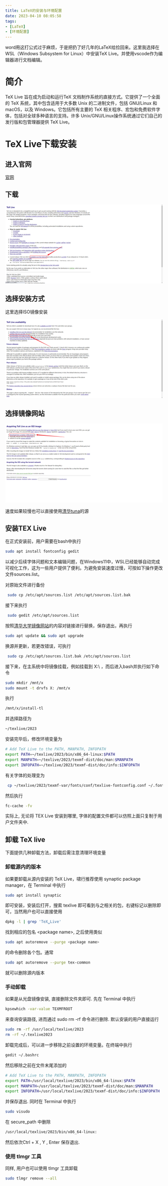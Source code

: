 ```yaml
---
title: LaTeX的安装与环境配置
date: 2023-04-10 08:05:58
tags:
- [LaTeX]
- [环境配置]
---
```


word用这打公式过于麻烦，于是把扔了好几年的LaTeX给捡回来。这里我选择在WSL（Windows Subsystem for Linux）中安装TeX Live。并使用vscode作为编辑器进行文档编辑。

<!-- more -->

# 简介

TeX Live 旨在成为启动和运行TeX 文档制作系统的直接方式。它提供了一个全面的 TeX 系统，其中包含适用于大多数 Unix 的二进制文件，包括 GNU/Linux 和macOS，以及 Windows。它包括所有主要的 TeX 相关程序、宏包和免费软件字体，包括对全球多种语言的支持。许多 Unix/GNU/Linux操作系统通过它们自己的发行版和包管理器提供 TeX Live。

# TeX Live下载安装

## 进入官网

[官网](https://tug.org/texlive/)

## 下载

![](https://raw.githubusercontent.com/marcaas/hexoPicgo/master/20230410082153.png)

## 选择安装方式

这里选择ISO镜像安装

![](https://raw.githubusercontent.com/marcaas/hexoPicgo/master/20230410084251.png)

## 选择镜像网站

![](https://raw.githubusercontent.com/marcaas/hexoPicgo/master/20230410084405.png)

速度如果较慢也可以直接使用[清华tuna](https://mirrors.tuna.tsinghua.edu.cn/CTAN/systems/texlive/Images/)的源

## 安装TEX Live

在正式安装前，用户需要在bash中执行

```sh
sudo apt install fontconfig gedit
```

以减少后续字体问题和文本编辑问题，在Windows11中，WSL已经能够自动完成可视化工作，这为一些用户提供了便利。为避免安装速度过慢，可按如下操作更改文件sources.list。

对原始文件进行备份
```sh
 sudo cp /etc/apt/sources.list /etc/apt/sources.list.bak
```

接下来执行
```sh
 sudo gedit /etc/apt/sources.list
```

按照[清华大学镜像网站](https://mirrors.tuna.tsinghua.edu.cn/help/ubuntu/)的内容对链接进行替换，保存退出，再执行

```sh
sudo apt update && sudo apt upgrade
```

换源并更新，若更改错误，可执行

```sh
 sudo cp /etc/apt/sources.list.bak /etc/apt/sources.list
```

接下来，在主系统中将镜像挂载，例如挂载到 X:\ ，而后进入bash并执行如下命令

```sh
sudo mkdir /mnt/x
sudo mount -t drvfs X: /mnt/x
```

执行

```sh
/mnt/x/install-tl
```

并选择路径为

```sh
~/texlive/2023
```

安装完毕后，修改环境变量为

```sh
# Add TeX Live to the PATH, MANPATH, INFOPATH
export PATH=~/texlive/2023/bin/x86_64-linux:$PATH
export MANPATH=~/texlive/2023/texmf-dist/doc/man:$MANPATH
export INFOPATH=~/texlive/2023/texmf-dist/doc/info:$INFOPATH
```

有关字体的处理变为

```sh
 cp ~/texlive/2023/texmf-var/fonts/conf/texlive-fontconfig.conf ~/.fonts.conf/09-texlive.conf
```

然后执行

```sh
fc-cache -fv
```

实际上, 无论将 TEX Live 安装到哪里, 字体的配置文件都可以仿照上面只复制于用户文件夹中.

## 卸载 TeX live
下面提供几种卸载方法，卸载后需注意清理环境变量

### 卸载源内的版本

如果要卸载从源内安装的 TeX Live，啸行推荐使用 synaptic package manager，在 Terminal 中执行

```sh
sudo apt install synaptic
```

即可安装，安装后打开，搜索 texlive 即可看到与之相关的包，右键标记以删除即可，当然用户也可以直接使用

```sh
dpkg -l | grep 'TeX␣Live'
```

找到相应的包名 \<package name>, 之后使用类似

```sh
sudo apt autoremove --purge <package name>
```

的命令删除各个包。通常

```sh
sudo apt autoremove --purge tex-common
```

就可以删除源内版本

### 手动卸载

如果是从光盘镜像安装, 直接删除文件夹即可. 先在 Terminal 中执行

```sh
kpsewhich -var-value TEXMFROOT
```

来查询安装路径, 进而通过 sudo rm -rf 命令进行删除. 默认安装的用户直接运行

```sh
sudo rm -rf /usr/local/texlive/2023
rm -rf ~/.texlive2023
```

卸载完成后，可以进一步移除之前设置的环境变量。在终端中执行

```sh
gedit ~/.bashrc
```

然后移除之前在文件末尾添加的

```sh
# Add TeX Live to the PATH, MANPATH, INFOPATH
export PATH=/usr/local/texlive/2023/bin/x86_64-linux:$PATH
export MANPATH=/usr/local/texlive/2023/texmf-dist/doc/man:$MANPATH
export INFOPATH=/usr/local/texlive/2023/texmf-dist/doc/info:$INFOPATH
```

并保存退出. 同时在 Terminal 中执行

```sh
sudo visudo
```

在 secure_path 中删除

```sh
/usr/local/texlive/2023/bin/x86_64-linux:
```

然后依次Ctrl + X , Y , Enter 保存退出.

### 使用 tlmgr 工具

同样, 用户也可以使用 tlmgr 工具卸载

```sh
sudo tlmgr remove --all
```
